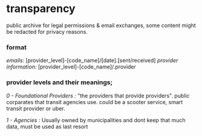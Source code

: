 # transparency
public archive for legal permissions & email exchanges, some content might be redacted for privacy reasons.

### format 
*emails:* [provider_level]-[code_name]/[date].[sent/received]
*provider information:* [provider_level]-[code_name]/.provider
### provider levels and their meanings;
*0 - Foundational Providers :* "the providers that provide providers". public corparates that transit agencies use. could be a scooter service, smart transit provider or uber.

*1 - Agencies :* Usually owned by municipalities and dont keep that much data, must be used as last resort
